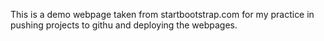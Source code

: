 This is a demo webpage taken from startbootstrap.com for my practice in pushing projects to githu and deploying the webpages.
